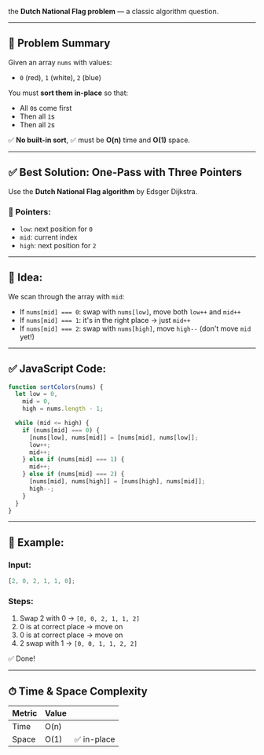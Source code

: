 the **Dutch National Flag problem** — a classic algorithm question.

---

## 🎯 Problem Summary

Given an array `nums` with values:

- `0` (red), `1` (white), `2` (blue)

You must **sort them in-place** so that:

- All `0`s come first
- Then all `1`s
- Then all `2`s

✅ **No built-in sort**, ✅ must be **O(n)** time and **O(1)** space.

---

## ✅ Best Solution: One-Pass with Three Pointers

Use the **Dutch National Flag algorithm** by Edsger Dijkstra.

### 🔧 Pointers:

- `low`: next position for `0`
- `mid`: current index
- `high`: next position for `2`

---

## 🧠 Idea:

We scan through the array with `mid`:

- If `nums[mid] === 0`: swap with `nums[low]`, move both `low++` and `mid++`
- If `nums[mid] === 1`: it's in the right place → just `mid++`
- If `nums[mid] === 2`: swap with `nums[high]`, move `high--` (don't move `mid` yet!)

---

## ✅ JavaScript Code:

```javascript
function sortColors(nums) {
  let low = 0,
    mid = 0,
    high = nums.length - 1;

  while (mid <= high) {
    if (nums[mid] === 0) {
      [nums[low], nums[mid]] = [nums[mid], nums[low]];
      low++;
      mid++;
    } else if (nums[mid] === 1) {
      mid++;
    } else if (nums[mid] === 2) {
      [nums[mid], nums[high]] = [nums[high], nums[mid]];
      high--;
    }
  }
}
```

---

## 🧪 Example:

### Input:

```js
[2, 0, 2, 1, 1, 0];
```

### Steps:

1. Swap 2 with 0 → `[0, 0, 2, 1, 1, 2]`
2. 0 is at correct place → move on
3. 0 is at correct place → move on
4. 2 swap with 1 → `[0, 0, 1, 1, 2, 2]`

✅ Done!

---

## ⏱ Time & Space Complexity

| Metric | Value |             |
| ------ | ----- | ----------- |
| Time   | O(n)  |             |
| Space  | O(1)  | ✅ in-place |
